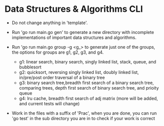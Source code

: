 # Data Structures & Algorithms CLI

- Do not change anything in 'template'.
- Run 'go run main.go gen' to generate a new directory with incomplete implementations of important data structures and algorithms.
- Run 'go run main.go group -g <g_> to generate just one of the groups, the options for groups are g1, g2, g3, and g4.
    - g1: linear search, binary search, singly linked list, stack, queue, and bubblesort
    - g2: quicksort, reversing singly linked list, doubly linked list, in/pre/post order traversal of a binary tree
    - g3: binary search tree,breadth first search of a binary search tree, comparing trees, depth first search of binary search tree, and prioity queue
    - g4: lru cache, breadth first search of adj matrix (more will be added, and current tests will change)

- Work in the files with a suffix of 'Prac', when you are done, you can run 'go test' in the sub directory you are in to check if your work is correct



